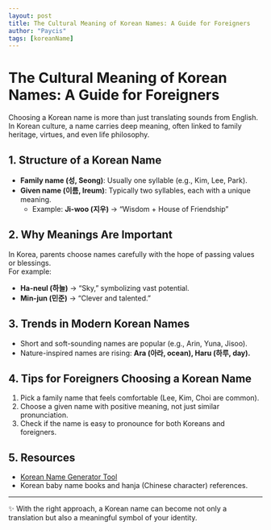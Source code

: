 ```yaml
---
layout: post
title: The Cultural Meaning of Korean Names: A Guide for Foreigners
author: "Paycis"
tags: [koreanName]
---
```


# The Cultural Meaning of Korean Names: A Guide for Foreigners

Choosing a Korean name is more than just translating sounds from English.  
In Korean culture, a name carries deep meaning, often linked to family heritage, virtues, and even life philosophy.  

## 1. Structure of a Korean Name
- **Family name (성, Seong)**: Usually one syllable (e.g., Kim, Lee, Park).
- **Given name (이름, Ireum)**: Typically two syllables, each with a unique meaning.
  - Example: **Ji-woo (지우)** → “Wisdom + House of Friendship”

## 2. Why Meanings Are Important
In Korea, parents choose names carefully with the hope of passing values or blessings.  
For example:
- **Ha-neul (하늘)** → “Sky,” symbolizing vast potential.  
- **Min-jun (민준)** → “Clever and talented.”  

## 3. Trends in Modern Korean Names
- Short and soft-sounding names are popular (e.g., Arin, Yuna, Jisoo).
- Nature-inspired names are rising: **Ara (아라, ocean), Haru (하루, day).**

## 4. Tips for Foreigners Choosing a Korean Name
1. Pick a family name that feels comfortable (Lee, Kim, Choi are common).  
2. Choose a given name with positive meaning, not just similar pronunciation.  
3. Check if the name is easy to pronounce for both Koreans and foreigners.  

## 5. Resources
- [Korean Name Generator Tool](https://willing1026.github.io/korean-name-gen)  
- Korean baby name books and hanja (Chinese character) references.  

---

✨ With the right approach, a Korean name can become not only a translation but also a meaningful symbol of your identity.  
